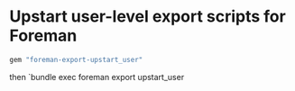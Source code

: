 # Upstart user-level export scripts for Foreman

```ruby
gem "foreman-export-upstart_user"
```

then `bundle exec foreman export upstart_user
